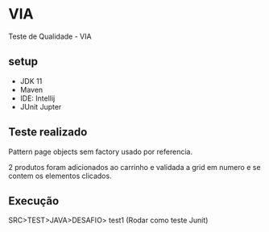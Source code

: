 # VIA
Teste de Qualidade - VIA

## setup
* JDK 11
* Maven
* IDE: Intellij
* JUnit Jupter

## Teste realizado

Pattern page objects sem factory usado por referencia.

2 produtos foram adicionados ao carrinho e validada a grid em numero e se contem os elementos clicados.

## Execução

SRC>TEST>JAVA>DESAFIO> test1 (Rodar como teste Junit)